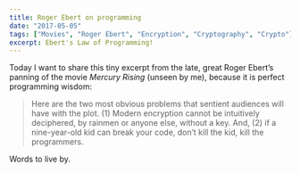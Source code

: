 ```yaml
---
title: Roger Ebert on programming
date: "2017-05-05"
tags: ["Movies", "Roger Ebert", "Encryption", "Cryptography", "Crypto"]
excerpt: Ebert's Law of Programming!
---
```

Today I want to share this tiny excerpt from the late, great Roger Ebert’s panning of the movie *Mercury Rising* (unseen by me), because it is perfect programming wisdom:

> Here are the two most obvious problems that sentient audiences will have with the plot. (1) Modern encryption cannot be intuitively deciphered, by rainmen or anyone else, without a key. And, (2) if a nine-year-old kid can break your code, don’t kill the kid, kill the programmers.

Words to live by.

